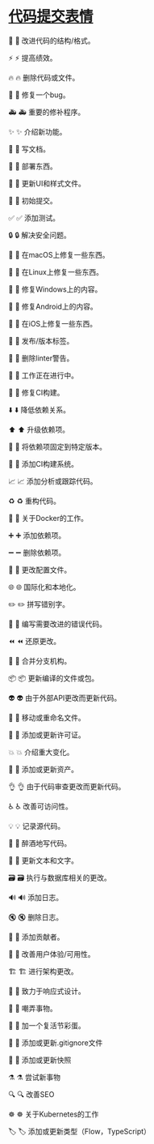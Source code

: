 
# [代码提交表情](https://gitmoji.carloscuesta.me/)

🎨
:art:
改进代码的结构/格式。

⚡️
:zap:
提高绩效。

🔥
:fire:
删除代码或文件。

🐛
:bug:
修复一个bug。

🚑
:ambulance:
重要的修补程序。

✨
:sparkles:
介绍新功能。

📝
:memo:
写文档。

🚀
:rocket:
部署东西。

💄
:lipstick:
更新UI和样式文件。

🎉
:tada:
初始提交。

✅
:white_check_mark:
添加测试。

🔒
:lock:
解决安全问题。

🍎
:apple:
在macOS上修复一些东西。

🐧
:penguin:
在Linux上修复一些东西。

🏁
:checkered_flag:
修复Windows上的内容。

🤖
:robot:
修复Android上的内容。

🍏
:green_apple:
在iOS上修复一些东西。

🔖
:bookmark:
发布/版本标签。

🚨
:rotating_light:
删除linter警告。

🚧
:construction:
工作正在进行中。

💚
:green_heart:
修复CI构建。

⬇️
:arrow_down:
降低依赖关系。

⬆️
:arrow_up:
升级依赖项。

📌
:pushpin:
将依赖项固定到特定版本。

👷
:construction_worker:
添加CI构建系统。

📈
:chart_with_upwards_trend:
添加分析或跟踪代码。

♻️
:recycle:
重构代码。

🐳
:whale:
关于Docker的工作。

➕
:heavy_plus_sign:
添加依赖项。

➖
:heavy_minus_sign:
删除依赖项。

🔧
:wrench:
更改配置文件。

🌐
:globe_with_meridians:
国际化和本地化。

✏️
:pencil2:
拼写错别字。

💩
:hankey:
编写需要改进的错误代码。

⏪
:rewind:
还原更改。

🔀
:twisted_rightwards_arrows:
合并分支机构。

📦
:package:
更新编译的文件或包。

👽
:alien:
由于外部API更改而更新代码。

🚚
:truck:
移动或重命名文件。

📄
:page_facing_up:
添加或更新许可证。

💥
:boom:
介绍重大变化。

🍱
:bento:
添加或更新资产。

👌
:ok_hand:
由于代码审查更改而更新代码。

♿️
:wheelchair:
改善可访问性。

💡
:bulb:
记录源代码。

🍻
:beers:
醉酒地写代码。

💬
:speech_balloon:
更新文本和文字。

🗃
:card_file_box:
执行与数据库相关的更改。

🔊
:loud_sound:
添加日志。

🔇
:mute:
删除日志。

👥
:busts_in_silhouette:
添加贡献者。

🚸
:children_crossing:
改善用户体验/可用性。

🏗
:building_construction:
进行架构更改。

📱
:iphone:
致力于响应式设计。

🤡
:clown_face:
嘲弄事物。

🥚
:egg:
加一个复活节彩蛋。

🙈
:see_no_evil:
添加或更新.gitignore文件

📸
:camera_flash:
添加或更新快照

⚗
:alembic:
尝试新事物

🔍
:mag:
改善SEO

☸️
:wheel_of_dharma:
关于Kubernetes的工作

🏷️
:label:
添加或更新类型（Flow，TypeScript）